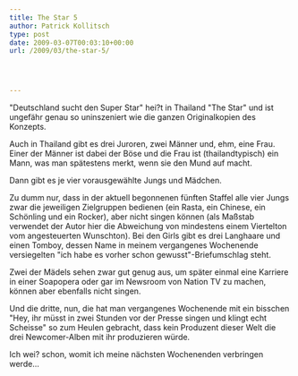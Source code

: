 ```yaml
---
title: The Star 5
author: Patrick Kollitsch
type: post
date: 2009-03-07T00:03:10+00:00
url: /2009/03/the-star-5/




---
```

"Deutschland sucht den Super Star" hei?t in Thailand "The Star" und ist ungefähr genau so uninszeniert wie die ganzen Originalkopien des Konzepts. 

Auch in Thailand gibt es drei Juroren, zwei Männer und, ehm, eine Frau. Einer der Männer ist dabei der Böse und die Frau ist (thailandtypisch) ein Mann, was man spätestens merkt, wenn sie den Mund auf macht. 

Dann gibt es je vier vorausgewählte Jungs und Mädchen. 

Zu dumm nur, dass in der aktuell begonnenen fünften Staffel alle vier Jungs zwar die jeweiligen Zielgruppen bedienen (ein Rasta, ein Chinese, ein Sch&ouml;nling und ein Rocker), aber nicht singen können (als Ma&szlig;stab verwendet der Autor hier die Abweichung von mindestens einem Viertelton vom angesteuerten Wunschton). Bei den Girls gibt es drei Langhaare und einen Tomboy, dessen Name in meinem vergangenes Wochenende versiegelten "ich habe es vorher schon gewusst"-Briefumschlag steht. 

Zwei der Mädels sehen zwar gut genug aus, um später einmal eine Karriere in einer Soapopera oder gar im Newsroom von Nation TV zu machen, können aber ebenfalls nicht singen. 

Und die dritte, nun, die hat man vergangenes Wochenende mit ein bisschen "Hey, ihr m&uuml;sst in zwei Stunden vor der Presse singen und klingt echt Scheisse" so zum Heulen gebracht, dass kein Produzent dieser Welt die drei Newcomer-Alben mit ihr produzieren w&uuml;rde. 

Ich wei? schon, womit ich meine nächsten Wochenenden verbringen werde...